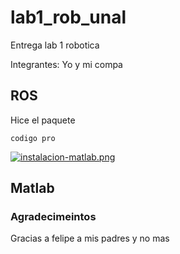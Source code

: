 # lab1_rob_unal

Entrega lab 1 robotica 

Integrantes: Yo y mi compa

## ROS
Hice el paquete
```
codigo pro
```

[![instalacion-matlab.png](https://i.postimg.cc/9FD4Gf9k/instalacion-matlab.png)](https://postimg.cc/tYHCbp2d)

## Matlab



### Agradecimeintos
Gracias a felipe a mis padres y no mas







